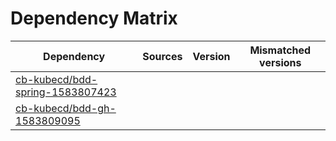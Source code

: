 # Dependency Matrix

Dependency | Sources | Version | Mismatched versions
---------- | ------- | ------- | -------------------
[cb-kubecd/bdd-spring-1583807423](https://github.com/cb-kubecd/bdd-spring-1583807423.git) |  | []() | 
[cb-kubecd/bdd-gh-1583809095](https://github.com/cb-kubecd/bdd-gh-1583809095.git) |  | []() | 
